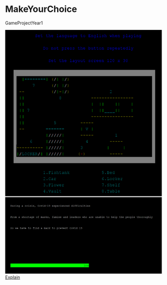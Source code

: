 # MakeYourChoice
GameProjectYear1

![Explain](https://github.com/NellEllon/MakeYourChoice/blob/main/howtoplay.png)
![Explain](https://github.com/NellEllon/MakeYourChoice/blob/main/intro.png)
[Explain](https://github.com/NellEllon/MakeYourChoice/blob/main/gameplayscreen.png)
